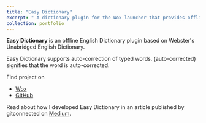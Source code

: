 ```yaml
---
title: "Easy Dictionary"
excerpt: " A dictionary plugin for the Wox launcher that provides offline access to the Webster's Unabridged English Dictionary from Project Gutenberg.<br/><img src='/images/easy_dictionary.png' width='50%'>"
collection: portfolio
---
```


**Easy Dictionary** is an offline English Dictionary plugin based on Webster's
Unabridged English Dictionary.

Easy Dictionary supports auto-correction of typed words. (auto-corrected) signifies that
the word is auto-corrected.

Find project on

- [Wox](http://www.wox.one/plugin/351)
- [GitHub](https://github.com/ashu-tosh-kumar/Wox.Plugin.eDict)

Read about how I developed Easy Dictionary in an article published by gitconnected on
[Medium](https://levelup.gitconnected.com/how-to-develop-a-wox-plugin-using-python-8f2372281d7).
